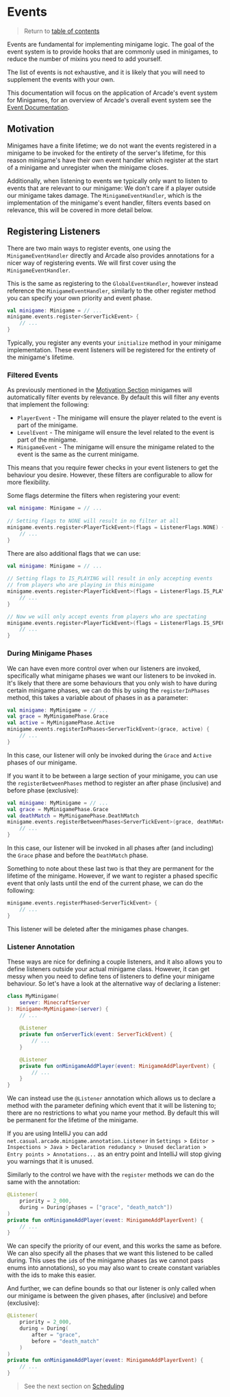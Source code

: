 # Events

> Return to [table of contents](../minigames.md)

Events are fundamental for implementing minigame logic. The goal of the event system is to provide hooks that are commonly used in minigames, to reduce the number of mixins you need to add yourself.

The list of events is not exhaustive, and it is likely that you will need to supplement the events with your own.

This documentation will focus on the application of Arcade's event system for Minigames, for an overview of Arcade's overall event system see the [Event Documentation](../events.md).

## Motivation

Minigames have a finite lifetime; we do not want the events registered in a minigame to be invoked for the entirety of the server's lifetime, for this reason minigame's have their own event handler which register at the start of a minigame and unregister when the minigame closes.

Additionally, when listening to events we typically only want to listen to events that are relevant to our minigame: We don't care if a player outside our minigame takes damage. The `MinigameEventHandler`, which is the implementation of the minigame's event handler, filters events based on relevance, this will be covered in more detail below.

## Registering Listeners

There are two main ways to register events, one using the `MinigameEventHandler` directly and Arcade also provides annotations for a nicer way of registering events. We will first cover using the `MinigameEventHandler`.

This is the same as registering to the `GlobalEventHandler`, however instead reference the `MinigameEventHandler`, similarly to the other register method you can specify your own priority and event phase.
```kotlin
val minigame: Minigame = // ...
minigame.events.register<ServerTickEvent> {
    // ...
}
```

Typically, you register any events your `initialize` method in your minigame implementation. These event listeners will be registered for the entirety of the minigame's lifetime.

### Filtered Events

As previously mentioned in the [Motivation Section](#motivation) minigames will automatically filter events by relevance. By default this will filter any events that implement the following:
- `PlayerEvent` - The minigame will ensure the player related to the event is part of the minigame.
- `LevelEvent` - The minigame will ensure the level related to the event is part of the minigame.
- `MinigameEvent` - The minigame will ensure the minigame related to the event is the same as the current minigame.

This means that you require fewer checks in your event listeners to get the behaviour you desire. However, these filters are configurable to allow for more flexibility.

Some flags determine the filters when registering your event:
```kotlin
val minigame: Minigame = // ...
    
// Setting flags to NONE will result in no filter at all
minigame.events.register<PlayerTickEvent>(flags = ListenerFlags.NONE) {
    // ...
}
```

There are also additional flags that we can use:
```kotlin
val minigame: Minigame = // ...
    
// Setting flags to IS_PLAYING will result in only accepting events
// from players who are playing in this minigame
minigame.events.register<PlayerTickEvent>(flags = ListenerFlags.IS_PLAYING) {
    // ...
}

// Now we will only accept events from players who are spectating
minigame.events.register<PlayerTickEvent>(flags = ListenerFlags.IS_SPECTATING) {
    // ...
}
```

### During Minigame Phases

We can have even more control over when our listeners are invoked, specifically what minigame phases we want our listeners to be invoked in. It's likely that there are some behaviours that you only wish to have during certain minigame phases, we can do this by using the `registerInPhases` method, this takes a variable about of phases in as a parameter:
```kotlin
val minigame: MyMinigame = // ...
val grace = MyMinigamePhase.Grace
val active = MyMinigamePhase.Active
minigame.events.registerInPhases<ServerTickEvent>(grace, active) {
    // ...
}
```
In this case, our listener will only be invoked during the `Grace` and `Active` phases of our minigame.

If you want it to be between a large section of your minigame, you can use the `registerBetweenPhases` method to register an after phase (inclusive) and before phase (exclusive):
```kotlin
val minigame: MyMinigame = // ...
val grace = MyMinigamePhase.Grace
val deathMatch = MyMinigamePhase.DeathMatch
minigame.events.registerBetweenPhases<ServerTickEvent>(grace, deathMatch) {
    // ...
}
```
In this case, our listener will be invoked in all phases after (and including) the `Grace` phase and before the `DeathMatch` phase.

Something to note about these last two is that they are permanent for the lifetime of
the minigame. However, if we want to register a phased specific event that only
lasts until the end of the current phase, we can do the following:
```kotlin
minigame.events.registerPhased<ServerTickEvent> {
    // ...
}
```
This listener will be deleted after the minigames phase changes.

### Listener Annotation

These ways are nice for defining a couple listeners, and it also allows you
to define listeners outside your actual minigame class. However, it can get
messy when you need to define tens of listeners to define your minigame
behaviour. So let's have a look at the alternative way of declaring a listener:

```kotlin
class MyMinigame(
    server: MinecraftServer
): Minigame<MyMinigame>(server) {
    // ...
    
    @Listener
    private fun onServerTick(event: ServerTickEvent) {
        // ...
    }

    @Listener
    private fun onMinigameAddPlayer(event: MinigameAddPlayerEvent) {
        // ...
    }
}
```

We can instead use the `@Listener` annotation which allows us to declare
a method with the parameter defining which event that it will be listening to;
there are no restrictions to what you name your method. By default this will be
permanent for the lifetime of the minigame.

If you are using IntelliJ you can add `net.casual.arcade.minigame.annotation.Listener`
in `Settings > Editor > Inspections > Java > Declaration redudancy > Unused declaration > Entry points > Annotations...`
as an entry point and IntelliJ will stop giving you warnings that it is unused.

Similarly to the control we have with the `register` methods we can do the same with
the annotation:
```kotlin
@Listener(
    priority = 2_000, 
    during = During(phases = ["grace", "death_match"])
)
private fun onMinigameAddPlayer(event: MinigameAddPlayerEvent) {
    // ...
}
```
We can specify the priority of our event, and this works the same as before. We can also specify
all the phases that we want this listened to be called during. This uses the `id`s of the
minigame phases (as we cannot pass enums into annotations), so you may also want to create
constant variables with the ids to make this easier.

And further, we can define bounds so that our listener is only called when our minigame is between the given phases, after (inclusive) and before (exclusive):
```kotlin
@Listener(
    priority = 2_000, 
    during = During(
        after = "grace", 
        before = "death_match"
    )
)
private fun onMinigameAddPlayer(event: MinigameAddPlayerEvent) {
    // ...
}
```

> See the next section on [Scheduling](scheduling.md)